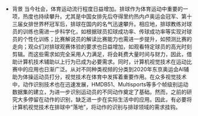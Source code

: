 * 背景
当今社会，体育运动流行程度日益增加。排球作为体育运动中重要的一项，热度也持续攀升。尤其是中国女排先后夺得里约热内卢奥运会冠军、第十三届女排世界杯冠军后，排球在国内的名气迅速攀升。相应地，排球教练对球员的训练也需进一步科学化，如根据球员扣球成功率、传球成功率等实现对球员的个性化训练；比赛解说员的解读比赛能力也需进一步提升，如预测比赛的走向；观众们对排球观赛体验的要求也日益增加，如观看特定球员的高光时刻剪辑。而这些需求如完全采用人力满足，将会耗费大量时间与财力，因此，借助计算机技术辅助以上行为已成为必要需求。同时，计算机视觉技术在运动比赛中的应用也日渐广泛。从对不同种类视频的分类到2020年东京奥运会AI辅助为体操运动员打分，视觉技术在体育中发挥着重要作用。在众多视觉技术中，动作识别技术也在迅速发展，HMDB51、Multisports等多个帧级别运动数据集的建立，为进一步识别运动员的不同动作奠定了基础。然而，之前的研究大多停留在动作的识别，缺乏进一步在实际生活中的应用。因此，有必要将计算机视觉技术在排球中“落地”，将动作的识别与排球领域的需求挂钩。